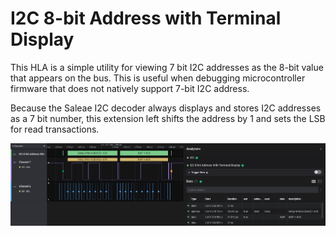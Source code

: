 # I2C 8-bit Address with Terminal Display

This HLA is a simple utility for viewing 7 bit I2C addresses as the 8-bit value that appears on the bus. This is useful when debugging microcontroller firmware that does not natively support 7-bit I2C address.

Because the Saleae I2C decoder always displays and stores I2C addresses as a 7 bit number, this extension left shifts the address by 1 and sets the LSB for read transactions.

![screenshot](./screenshot.png)
